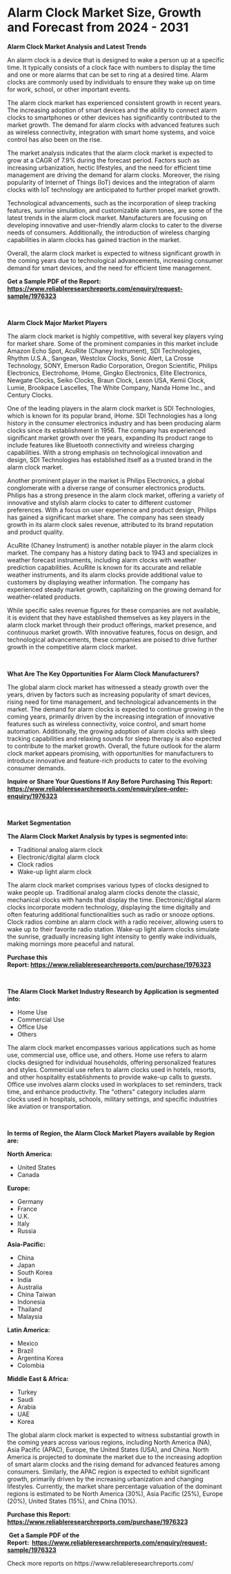 <p><h1>Alarm Clock Market Size, Growth and Forecast from 2024 - 2031</h1></p><p><strong>Alarm Clock Market Analysis and Latest Trends</strong></p>
<p><p>An alarm clock is a device that is designed to wake a person up at a specific time. It typically consists of a clock face with numbers to display the time and one or more alarms that can be set to ring at a desired time. Alarm clocks are commonly used by individuals to ensure they wake up on time for work, school, or other important events.</p><p>The alarm clock market has experienced consistent growth in recent years. The increasing adoption of smart devices and the ability to connect alarm clocks to smartphones or other devices has significantly contributed to the market growth. The demand for alarm clocks with advanced features such as wireless connectivity, integration with smart home systems, and voice control has also been on the rise.</p><p>The market analysis indicates that the alarm clock market is expected to grow at a CAGR of 7.9% during the forecast period. Factors such as increasing urbanization, hectic lifestyles, and the need for efficient time management are driving the demand for alarm clocks. Moreover, the rising popularity of Internet of Things (IoT) devices and the integration of alarm clocks with IoT technology are anticipated to further propel market growth.</p><p>Technological advancements, such as the incorporation of sleep tracking features, sunrise simulation, and customizable alarm tones, are some of the latest trends in the alarm clock market. Manufacturers are focusing on developing innovative and user-friendly alarm clocks to cater to the diverse needs of consumers. Additionally, the introduction of wireless charging capabilities in alarm clocks has gained traction in the market.</p><p>Overall, the alarm clock market is expected to witness significant growth in the coming years due to technological advancements, increasing consumer demand for smart devices, and the need for efficient time management.</p></p>
<p><strong>Get a Sample PDF of the Report:&nbsp; <a href="https://www.reliableresearchreports.com/enquiry/request-sample/1976323">https://www.reliableresearchreports.com/enquiry/request-sample/1976323</a></strong></p>
<p>&nbsp;</p>
<p><strong>Alarm Clock Major Market Players</strong></p>
<p><p>The alarm clock market is highly competitive, with several key players vying for market share. Some of the prominent companies in this market include Amazon Echo Spot, AcuRite (Chaney Instrument), SDI Technologies, Rhythm U.S.A., Sangean, Westclox Clocks, Sonic Alert, La Crosse Technology, SONY, Emerson Radio Corporation, Oregon Scientific, Philips Electronics, Electrohome, IHome, Gingko Electronics, Elite Electronics, Newgate Clocks, Seiko Clocks, Braun Clock, Lexon USA, Kemii Clock, Lumie, Brookpace Lascelles, The White Company, Nanda Home Inc., and Century Clocks.</p><p>One of the leading players in the alarm clock market is SDI Technologies, which is known for its popular brand, iHome. SDI Technologies has a long history in the consumer electronics industry and has been producing alarm clocks since its establishment in 1956. The company has experienced significant market growth over the years, expanding its product range to include features like Bluetooth connectivity and wireless charging capabilities. With a strong emphasis on technological innovation and design, SDI Technologies has established itself as a trusted brand in the alarm clock market.</p><p>Another prominent player in the market is Philips Electronics, a global conglomerate with a diverse range of consumer electronics products. Philips has a strong presence in the alarm clock market, offering a variety of innovative and stylish alarm clocks to cater to different customer preferences. With a focus on user experience and product design, Philips has gained a significant market share. The company has seen steady growth in its alarm clock sales revenue, attributed to its brand reputation and product quality.</p><p>AcuRite (Chaney Instrument) is another notable player in the alarm clock market. The company has a history dating back to 1943 and specializes in weather forecast instruments, including alarm clocks with weather prediction capabilities. AcuRite is known for its accurate and reliable weather instruments, and its alarm clocks provide additional value to customers by displaying weather information. The company has experienced steady market growth, capitalizing on the growing demand for weather-related products.</p><p>While specific sales revenue figures for these companies are not available, it is evident that they have established themselves as key players in the alarm clock market through their product offerings, market presence, and continuous market growth. With innovative features, focus on design, and technological advancements, these companies are poised to drive further growth in the competitive alarm clock market.</p></p>
<p>&nbsp;</p>
<p><strong>What Are The Key Opportunities For Alarm Clock Manufacturers?</strong></p>
<p><p>The global alarm clock market has witnessed a steady growth over the years, driven by factors such as increasing popularity of smart devices, rising need for time management, and technological advancements in the market. The demand for alarm clocks is expected to continue growing in the coming years, primarily driven by the increasing integration of innovative features such as wireless connectivity, voice control, and smart home automation. Additionally, the growing adoption of alarm clocks with sleep tracking capabilities and relaxing sounds for sleep therapy is also expected to contribute to the market growth. Overall, the future outlook for the alarm clock market appears promising, with opportunities for manufacturers to introduce innovative and feature-rich products to cater to the evolving consumer demands.</p></p>
<p><strong>Inquire or Share Your Questions If Any Before Purchasing This Report: <a href="https://www.reliableresearchreports.com/enquiry/pre-order-enquiry/1976323">https://www.reliableresearchreports.com/enquiry/pre-order-enquiry/1976323</a></strong></p>
<p>&nbsp;</p>
<p><strong>Market Segmentation</strong></p>
<p><strong>The Alarm Clock Market Analysis by types is segmented into:</strong></p>
<p><ul><li>Traditional analog alarm clock</li><li>Electronic/digital alarm clock</li><li>Clock radios</li><li>Wake-up light alarm clock</li></ul></p>
<p><p>The alarm clock market comprises various types of clocks designed to wake people up. Traditional analog alarm clocks denote the classic, mechanical clocks with hands that display the time. Electronic/digital alarm clocks incorporate modern technology, displaying the time digitally and often featuring additional functionalities such as radio or snooze options. Clock radios combine an alarm clock with a radio receiver, allowing users to wake up to their favorite radio station. Wake-up light alarm clocks simulate the sunrise, gradually increasing light intensity to gently wake individuals, making mornings more peaceful and natural.</p></p>
<p><strong>Purchase this Report:&nbsp;<a href="https://www.reliableresearchreports.com/purchase/1976323">https://www.reliableresearchreports.com/purchase/1976323</a></strong></p>
<p>&nbsp;</p>
<p><strong>The Alarm Clock Market Industry Research by Application is segmented into:</strong></p>
<p><ul><li>Home Use</li><li>Commercial Use</li><li>Office Use</li><li>Others</li></ul></p>
<p><p>The alarm clock market encompasses various applications such as home use, commercial use, office use, and others. Home use refers to alarm clocks designed for individual households, offering personalized features and styles. Commercial use refers to alarm clocks used in hotels, resorts, and other hospitality establishments to provide wake-up calls to guests. Office use involves alarm clocks used in workplaces to set reminders, track time, and enhance productivity. The "others" category includes alarm clocks used in hospitals, schools, military settings, and specific industries like aviation or transportation.</p></p>
<p>&nbsp;</p>
<p><strong>In terms of Region, the Alarm Clock Market Players available by Region are:</strong></p>
<p>
    <p> <strong> North America: </strong>
        <ul>
            <li>United States</li>
            <li>Canada</li>
        </ul>
        </p> 
    <p> <strong> Europe: </strong>
        <ul>
            <li>Germany</li>
            <li>France</li>
            <li>U.K.</li>
            <li>Italy</li>
            <li>Russia</li>
        </ul>
        </p> 
    <p> <strong> Asia-Pacific: </strong>
        <ul>
            <li>China</li>
            <li>Japan</li>
            <li>South Korea</li>
            <li>India</li>
            <li>Australia</li>
            <li>China Taiwan</li>
            <li>Indonesia</li>
            <li>Thailand</li>
            <li>Malaysia</li>
        </ul>
        </p> 
    <p> <strong> Latin America: </strong>
        <ul>
            <li>Mexico</li>
            <li>Brazil</li>
            <li>Argentina Korea</li>
            <li>Colombia</li>
        </ul>
        </p> 
    <p> <strong> Middle East & Africa: </strong>
        <ul>
            <li>Turkey</li>
            <li>Saudi</li>
            <li>Arabia</li>
            <li>UAE</li>
            <li>Korea</li>
        </ul>
    </p>
    </p>
<p><p>The global alarm clock market is expected to witness substantial growth in the coming years across various regions, including North America (NA), Asia Pacific (APAC), Europe, the United States (USA), and China. North America is projected to dominate the market due to the increasing adoption of smart alarm clocks and the rising demand for advanced features among consumers. Similarly, the APAC region is expected to exhibit significant growth, primarily driven by the increasing urbanization and changing lifestyles. Currently, the market share percentage valuation of the dominant regions is estimated to be North America (30%), Asia Pacific (25%), Europe (20%), United States (15%), and China (10%).</p></p>
<p><strong>Purchase this Report: <a href="https://www.reliableresearchreports.com/purchase/1976323">https://www.reliableresearchreports.com/purchase/1976323</a></strong></p>
<p>&nbsp;<strong>Get a Sample PDF of the Report:&nbsp;&nbsp;<a href="https://www.reliableresearchreports.com/enquiry/request-sample/1976323">https://www.reliableresearchreports.com/enquiry/request-sample/1976323</a></strong></p>
<p><strong></strong></p>
<p>Check more reports on https://www.reliableresearchreports.com/</p>